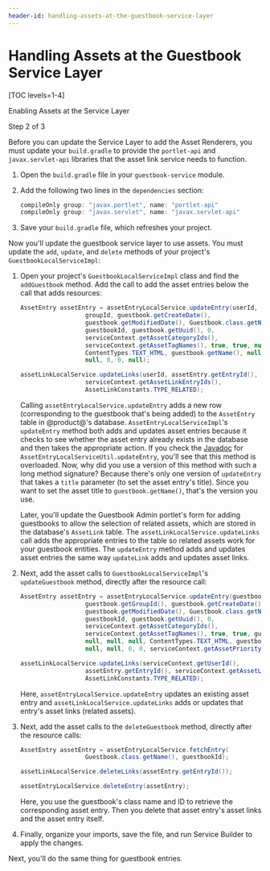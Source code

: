```yaml
---
header-id: handling-assets-at-the-guestbook-service-layer
---
```


# Handling Assets at the Guestbook Service Layer

[TOC levels=1-4]

<div class="learn-path-step row">
    <p id="stepTitle">Enabling Assets at the Service Layer</p><p>Step 2 of 3</p>
</div>

Before you can update the Service Layer to add the Asset Renderers, you must
update your `build.gradle` to provide the `portlet-api` and `javax.servlet-api`
libraries that the asset link service needs to function.

1.  Open the `build.gradle` file in your `guestbook-service` module.

2.  Add the following two lines in the `dependencies` section:

    ```groovy
    compileOnly group: "javax.portlet", name: "portlet-api"
    compileOnly group: "javax.servlet", name: "javax.servlet-api"
    ```

3.  Save your `build.gradle` file, which refreshes your project. 

Now you'll update the guestbook service layer to use assets. You must update the
`add`, `update`, and `delete` methods of your project's `GuestbookLocalServiceImpl`:

1.  Open your project's `GuestbookLocalServiceImpl` class and find the 
    `addGuestbook` method. Add the call to add the asset entries below the call 
    that adds resources: 

    ```java
    AssetEntry assetEntry = assetEntryLocalService.updateEntry(userId,
                      groupId, guestbook.getCreateDate(),
                      guestbook.getModifiedDate(), Guestbook.class.getName(),
                      guestbookId, guestbook.getUuid(), 0,
                      serviceContext.getAssetCategoryIds(),
                      serviceContext.getAssetTagNames(), true, true, null, null, null, null,
                      ContentTypes.TEXT_HTML, guestbook.getName(), null, null, null,
                      null, 0, 0, null);

    assetLinkLocalService.updateLinks(userId, assetEntry.getEntryId(),
                      serviceContext.getAssetLinkEntryIds(),
                      AssetLinkConstants.TYPE_RELATED);
    ```

    Calling `assetEntryLocalService.updateEntry` adds a new row (corresponding
    to the guestbook that's being added) to the `AssetEntry` table in
    @product@'s database. `AssetEntryLocalServiceImpl`'s `updateEntry` method
    both adds and updates asset entries because it checks to see whether the
    asset entry already exists in the database and then takes the appropriate 
    action. If you check the 
    [Javadoc](@platform-ref@/7.2-latest/javadocs/portal-impl/com/liferay/portlet/asset/service/impl/AssetEntryLocalServiceImpl.html) 
    for `AssetEntryLocalServiceUtil.updateEntry`, you'll see that this method is
    overloaded. Now, why did you use a version of this method with such a long
    method signature? Because there's only one version of `updateEntry` that
    takes a `title` parameter (to set the asset entry's title). Since you want
    to set the asset title to `guestbook.getName()`, that's the version you use. 

    Later, you'll update the Guestbook Admin portlet's form for adding 
    guestbooks to allow the selection of related assets, which are stored in the 
    database's `AssetLink` table. The `assetLinkLocalService.updateLinks` call 
    adds the appropriate entries to the table so related assets work for your 
    guestbook entities. The `updateEntry` method adds and updates asset entries 
    the same way `updateLink` adds and updates asset links. 

2.  Next, add the asset calls to `GuestbookLocalServiceImpl`'s `updateGuestbook`
    method, directly after the resource call:

    ```java
    AssetEntry assetEntry = assetEntryLocalService.updateEntry(guestbook.getUserId(),
                      guestbook.getGroupId(), guestbook.getCreateDate(),
                      guestbook.getModifiedDate(), Guestbook.class.getName(),
                      guestbookId, guestbook.getUuid(), 0,
                      serviceContext.getAssetCategoryIds(),
                      serviceContext.getAssetTagNames(), true, true, guestbook.getCreateDate(), 
                      null, null, null, ContentTypes.TEXT_HTML, guestbook.getName(), null, null, 
                      null, null, 0, 0, serviceContext.getAssetPriority());

    assetLinkLocalService.updateLinks(serviceContext.getUserId(),
                      assetEntry.getEntryId(), serviceContext.getAssetLinkEntryIds(),
                      AssetLinkConstants.TYPE_RELATED);
    ```

    Here, `assetEntryLocalService.updateEntry` updates an existing asset entry 
    and `assetLinkLocalService.updateLinks` adds or updates that entry's asset 
    links (related assets). 

3.  Next, add the asset calls to the `deleteGuestbook` method, directly after 
    the resource calls:

    ```java
    AssetEntry assetEntry = assetEntryLocalService.fetchEntry(
                      Guestbook.class.getName(), guestbookId);

    assetLinkLocalService.deleteLinks(assetEntry.getEntryId());

    assetEntryLocalService.deleteEntry(assetEntry);
    ```

    Here, you use the guestbook's class name and ID to retrieve the 
    corresponding asset entry. Then you delete that asset entry's asset links 
    and the asset entry itself. 
 
4.  Finally, organize your imports, save the file, and run Service Builder to
    apply the changes. 

Next, you'll do the same thing for guestbook entries. 
